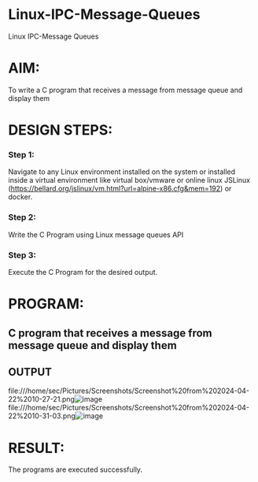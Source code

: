 # Linux-IPC-Message-Queues
Linux IPC-Message Queues

# AIM:
To write a C program that receives a message from message queue and display them

# DESIGN STEPS:

### Step 1:

Navigate to any Linux environment installed on the system or installed inside a virtual environment like virtual box/vmware or online linux JSLinux (https://bellard.org/jslinux/vm.html?url=alpine-x86.cfg&mem=192) or docker.

### Step 2:

Write the C Program using Linux message queues API 

### Step 3:

Execute the C Program for the desired output. 

# PROGRAM:

## C program that receives a message from message queue and display them





## OUTPUT
file:///home/sec/Pictures/Screenshots/Screenshot%20from%202024-04-22%2010-27-21.png![image](https://github.com/Gokkul-M/Linux-IPC-Message-Queues/assets/144870543/729dc8a4-1cf3-4d79-b784-9b9358060867)
file:///home/sec/Pictures/Screenshots/Screenshot%20from%202024-04-22%2010-31-03.png![image](https://github.com/Gokkul-M/Linux-IPC-Message-Queues/assets/144870543/9c225555-4405-4221-ba17-9e526f5d0d8c)

# RESULT:
The programs are executed successfully.

